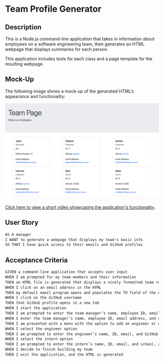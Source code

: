 # Team Profile Generator

## Description

This is a Node.js command-line application that takes in information about employees on a software engineering team, then generates an HTML webpage that displays summaries for each person. 

This application includes tests for each class and a page template for the resulting webpage.

## Mock-Up

The following image shows a mock-up of the generated HTML’s appearance and functionality:

![A screenshot of a webpage showing profiles of employees in a company including a manager, engineers, and interns](assets/Generate-profiles-screenshot.png)

[Click here to view a short video showcasing the application's functionality](https://drive.google.com/file/d/1v6yqMbkwZSWYRRh2CwgACWXLj3-QqSIg/view?usp=sharing).


## User Story

```md
AS A manager
I WANT to generate a webpage that displays my team's basic info
SO THAT I have quick access to their emails and GitHub profiles
```

## Acceptance Criteria

```md
GIVEN a command-line application that accepts user input
WHEN I am prompted for my team members and their information
THEN an HTML file is generated that displays a nicely formatted team roster based on user input
WHEN I click on an email address in the HTML
THEN my default email program opens and populates the TO field of the email with the address
WHEN I click on the GitHub username
THEN that GitHub profile opens in a new tab
WHEN I start the application
THEN I am prompted to enter the team manager’s name, employee ID, email address, and office number
WHEN I enter the team manager’s name, employee ID, email address, and office number
THEN I am presented with a menu with the option to add an engineer or an intern or to finish building my team
WHEN I select the engineer option
THEN I am prompted to enter the engineer’s name, ID, email, and GitHub username, and I am taken back to the menu
WHEN I select the intern option
THEN I am prompted to enter the intern’s name, ID, email, and school, and I am taken back to the menu
WHEN I decide to finish building my team
THEN I exit the application, and the HTML is generated
```